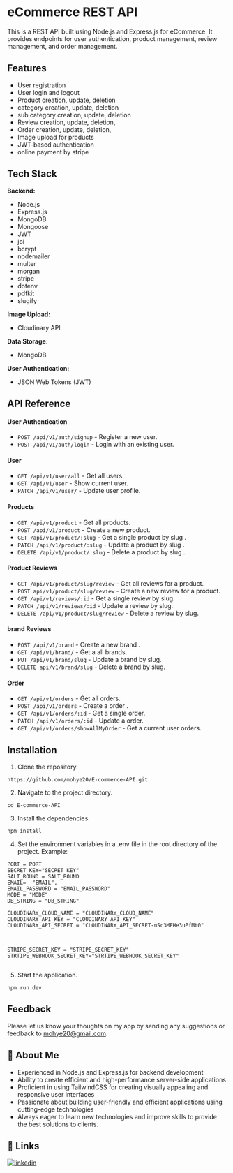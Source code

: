 # eCommerce REST API

This is a REST API built using Node.js and Express.js for eCommerce. It provides endpoints for user authentication, product management, review management, and order management.

## Features

- User registration
- User login and logout
- Product creation, update, deletion
- category creation, update, deletion
- sub category creation, update, deletion
- Review creation, update, deletion, 
- Order creation, update, deletion, 
- Image upload for products
- JWT-based authentication
- online payment by stripe

## Tech Stack

**Backend:**

- Node.js
- Express.js
- MongoDB
- Mongoose
- JWT
- joi
- bcrypt
- nodemailer
- multer
- morgan
- stripe
- dotenv
- pdfkit
- slugify   

**Image Upload:**

- Cloudinary API

**Data Storage:**

- MongoDB

**User Authentication:**

- JSON Web Tokens (JWT)

## API Reference

#### User Authentication

- `POST /api/v1/auth/signup` - Register a new user.
- `POST /api/v1/auth/login` - Login with an existing user.

#### User

- `GET /api/v1/user/all` - Get all users.
- `GET /api/v1/user` - Show current user.
- `PATCH /api/v1/user/` - Update user profile.

#### Products

- `GET /api/v1/product` - Get all products.
- `POST /api/v1/product` - Create a new product.
- `GET /api/v1/product/:slug` - Get a single product by slug .
- `PATCH /api/v1/product/:slug` - Update a product by slug .
- `DELETE /api/v1/product/:slug` - Delete a product by slug .


#### Product Reviews

- `GET /api/v1/product/slug/review` - Get all reviews for a product.
- `POST api/v1/product/slug/review` - Create a new review for a product.
- `GET /api/v1/reviews/:id` - Get a single review by slug.
- `PATCH /api/v1/reviews/:id` - Update a review by slug.
- `DELETE /api/v1/product/slug/review` - Delete a review by slug.

#### brand Reviews

- `POST /api/v1/brand` - Create a new brand .
- `GET /api/v1/brand/` - Get a all brands.
- `PUT /api/v1/brand/slug` - Update a brand by slug.
- `DELETE api/v1/brand/slug` - Delete a brand by slug.


#### Order

- `GET /api/v1/orders` - Get all orders.
- `POST /api/v1/orders` - Create a order .
- `GET /api/v1/orders/:id` - Get a single order.
- `PATCH /api/v1/orders/:id` - Update a order.
- `GET /api/v1/orders/showAllMyOrder` - Get a current user orders.

## Installation

1. Clone the repository.

```
https://github.com/mohye20/E-commerce-API.git
```

2. Navigate to the project directory.

```
cd E-commerce-API
```

3. Install the dependencies.

```
npm install
```

4. Set the environment variables in a .env file in the root directory of the project.
   Example:

```
PORT = PORT
SECRET_KEY="SECRET_KEY"
SALT_ROUND = SALT_ROUND
EMAIL=  "EMAIL",
EMAIL_PASSWORD = "EMAIL_PASSWORD"
MODE = "MODE"
DB_STRING = "DB_STRING"

CLOUDINARY_CLOUD_NAME = "CLOUDINARY_CLOUD_NAME"
CLOUDINARY_API_KEY = "CLOUDINARY_API_KEY"
CLOUDINARY_API_SECRET = "CLOUDINARY_API_SECRET-nSc3MFHe3uPfMt0"



STRIPE_SECRET_KEY = "STRIPE_SECRET_KEY"
STRTIPE_WEBHOOK_SECRET_KEY="STRTIPE_WEBHOOK_SECRET_KEY"


```

5. Start the application.

```
npm run dev

```

## Feedback

Please let us know your thoughts on my app by sending any suggestions or feedback to mohye20@gmail.com.

## 🚀 About Me

- Experienced in Node.js and Express.js for backend development
- Ability to create efficient and high-performance server-side applications
- Proficient in using TailwindCSS for creating visually appealing and responsive user interfaces
- Passionate about building user-friendly and efficient applications using cutting-edge technologies
- Always eager to learn new technologies and improve skills to provide the best solutions to clients.

## 🔗 Links

[![linkedin](https://img.shields.io/badge/linkedin-0A66C2?style=for-the-badge&logo=linkedin&logoColor=white)](https://www.linkedin.com/in/mohye-elsayed-20504a287/)

